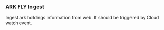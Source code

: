 ### ARK FLY Ingest
Ingest ark holdings information from web. It should be triggered by Cloud watch event.